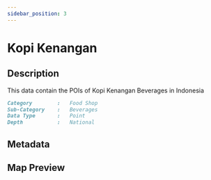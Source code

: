 ```yaml
---
sidebar_position: 3
---
```


# Kopi Kenangan

## Description

This data contain the POIs of Kopi Kenangan Beverages in Indonesia

```md title="Kopi Kenangan"{1-4}
Category        :   Food Shop
Sub-Category    :   Beverages
Data Type       :   Point
Depth           :   National
```

## Metadata

## Map Preview